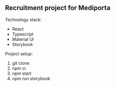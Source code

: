 ## Recruitment project for Mediporta

Technology stack:

- React
- Typescript
- Material UI
- Storybook

Project setup:

1. git clone
2. npm ci
3. npm start
4. npm run storybook
